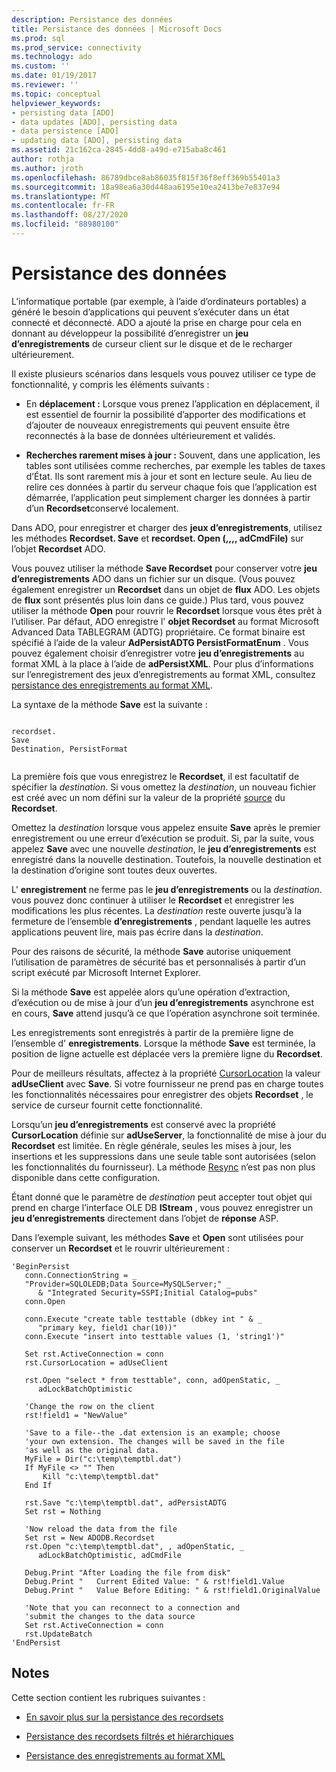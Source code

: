 ```yaml
---
description: Persistance des données
title: Persistance des données | Microsoft Docs
ms.prod: sql
ms.prod_service: connectivity
ms.technology: ado
ms.custom: ''
ms.date: 01/19/2017
ms.reviewer: ''
ms.topic: conceptual
helpviewer_keywords:
- persisting data [ADO]
- data updates [ADO], persisting data
- data persistence [ADO]
- updating data [ADO], persisting data
ms.assetid: 21c162ca-2845-4dd8-a49d-e715aba8c461
author: rothja
ms.author: jroth
ms.openlocfilehash: 86789dbce8ab86035f815f36f8eff369b55401a3
ms.sourcegitcommit: 18a98ea6a30d448aa6195e10ea2413be7e837e94
ms.translationtype: MT
ms.contentlocale: fr-FR
ms.lasthandoff: 08/27/2020
ms.locfileid: "88980100"
---
```

# <a name="persisting-data"></a>Persistance des données
L’informatique portable (par exemple, à l’aide d’ordinateurs portables) a généré le besoin d’applications qui peuvent s’exécuter dans un état connecté et déconnecté. ADO a ajouté la prise en charge pour cela en donnant au développeur la possibilité d’enregistrer un **jeu d’enregistrements** de curseur client sur le disque et de le recharger ultérieurement.  
  
 Il existe plusieurs scénarios dans lesquels vous pouvez utiliser ce type de fonctionnalité, y compris les éléments suivants :  
  
-   En **déplacement :** Lorsque vous prenez l’application en déplacement, il est essentiel de fournir la possibilité d’apporter des modifications et d’ajouter de nouveaux enregistrements qui peuvent ensuite être reconnectés à la base de données ultérieurement et validés.  
  
-   **Recherches rarement mises à jour :** Souvent, dans une application, les tables sont utilisées comme recherches, par exemple les tables de taxes d’État. Ils sont rarement mis à jour et sont en lecture seule. Au lieu de relire ces données à partir du serveur chaque fois que l’application est démarrée, l’application peut simplement charger les données à partir d’un **Recordset**conservé localement.  
  
 Dans ADO, pour enregistrer et charger des **jeux d’enregistrements**, utilisez les méthodes **Recordset. Save** et **recordset. Open (,,,, adCmdFile)** sur l’objet **Recordset** ADO.  
  
 Vous pouvez utiliser la méthode **Save Recordset** pour conserver votre **jeu d’enregistrements** ADO dans un fichier sur un disque. (Vous pouvez également enregistrer un **Recordset** dans un objet de **flux** ADO. Les objets de **flux** sont présentés plus loin dans ce guide.) Plus tard, vous pouvez utiliser la méthode **Open** pour rouvrir le **Recordset** lorsque vous êtes prêt à l’utiliser. Par défaut, ADO enregistre l' **objet Recordset** au format Microsoft Advanced Data TABLEGRAM (ADTG) propriétaire. Ce format binaire est spécifié à l’aide de la valeur **AdPersistADTG PersistFormatEnum** . Vous pouvez également choisir d’enregistrer votre **jeu d’enregistrements** au format XML à la place à l’aide de **adPersistXML**. Pour plus d’informations sur l’enregistrement des jeux d’enregistrements au format XML, consultez [persistance des enregistrements au format XML](../../../ado/guide/data/persisting-records-in-xml-format.md).  
  
 La syntaxe de la méthode **Save** est la suivante :  
  
```  
  
recordset.  
Save  
Destination, PersistFormat  
  
```  
  
 La première fois que vous enregistrez le **Recordset**, il est facultatif de spécifier la *destination*. Si vous omettez la *destination*, un nouveau fichier est créé avec un nom défini sur la valeur de la propriété [source](../../../ado/reference/ado-api/source-property-ado-recordset.md) du **Recordset**.  
  
 Omettez la *destination* lorsque vous appelez ensuite **Save** après le premier enregistrement ou une erreur d’exécution se produit. Si, par la suite, vous appelez **Save** avec une nouvelle *destination*, le **jeu d’enregistrements** est enregistré dans la nouvelle destination. Toutefois, la nouvelle destination et la destination d’origine sont toutes deux ouvertes.  
  
 L' **enregistrement** ne ferme pas le **jeu d’enregistrements** ou la *destination*. vous pouvez donc continuer à utiliser le **Recordset** et enregistrer les modifications les plus récentes. La *destination* reste ouverte jusqu’à la fermeture de l’ensemble **d’enregistrements** , pendant laquelle les autres applications peuvent lire, mais pas écrire dans la *destination*.  
  
 Pour des raisons de sécurité, la méthode **Save** autorise uniquement l’utilisation de paramètres de sécurité bas et personnalisés à partir d’un script exécuté par Microsoft Internet Explorer.  
  
 Si la méthode **Save** est appelée alors qu’une opération d’extraction, d’exécution ou de mise à jour d’un **jeu d’enregistrements** asynchrone est en cours, **Save** attend jusqu’à ce que l’opération asynchrone soit terminée.  
  
 Les enregistrements sont enregistrés à partir de la première ligne de l’ensemble d' **enregistrements**. Lorsque la méthode **Save** est terminée, la position de ligne actuelle est déplacée vers la première ligne du **Recordset**.  
  
 Pour de meilleurs résultats, affectez à la propriété [CursorLocation](../../../ado/reference/ado-api/cursorlocation-property-ado.md) la valeur **adUseClient** avec **Save**. Si votre fournisseur ne prend pas en charge toutes les fonctionnalités nécessaires pour enregistrer des objets **Recordset** , le service de curseur fournit cette fonctionnalité.  
  
 Lorsqu’un **jeu d’enregistrements** est conservé avec la propriété **CursorLocation** définie sur **adUseServer**, la fonctionnalité de mise à jour du **Recordset** est limitée. En règle générale, seules les mises à jour, les insertions et les suppressions dans une seule table sont autorisées (selon les fonctionnalités du fournisseur). La méthode [Resync](../../../ado/reference/ado-api/resync-method.md) n’est pas non plus disponible dans cette configuration.  
  
 Étant donné que le paramètre de *destination* peut accepter tout objet qui prend en charge l’interface OLE DB **IStream** , vous pouvez enregistrer un **jeu d’enregistrements** directement dans l’objet de **réponse** ASP.  
  
 Dans l’exemple suivant, les méthodes **Save** et **Open** sont utilisées pour conserver un **Recordset** et le rouvrir ultérieurement :  
  
```  
'BeginPersist  
   conn.ConnectionString = _  
   "Provider=SQLOLEDB;Data Source=MySQLServer;" _  
      & "Integrated Security=SSPI;Initial Catalog=pubs"  
   conn.Open  
  
   conn.Execute "create table testtable (dbkey int " & _  
      "primary key, field1 char(10))"  
   conn.Execute "insert into testtable values (1, 'string1')"  
  
   Set rst.ActiveConnection = conn  
   rst.CursorLocation = adUseClient  
  
   rst.Open "select * from testtable", conn, adOpenStatic, _  
      adLockBatchOptimistic  
  
   'Change the row on the client  
   rst!field1 = "NewValue"  
  
   'Save to a file--the .dat extension is an example; choose  
   'your own extension. The changes will be saved in the file  
   'as well as the original data.  
   MyFile = Dir("c:\temp\temptbl.dat")  
   If MyFile <> "" Then  
       Kill "c:\temp\temptbl.dat"  
   End If  
  
   rst.Save "c:\temp\temptbl.dat", adPersistADTG  
   Set rst = Nothing  
  
   'Now reload the data from the file  
   Set rst = New ADODB.Recordset  
   rst.Open "c:\temp\temptbl.dat", , adOpenStatic, _  
      adLockBatchOptimistic, adCmdFile  
  
   Debug.Print "After Loading the file from disk"  
   Debug.Print "   Current Edited Value: " & rst!field1.Value  
   Debug.Print "   Value Before Editing: " & rst!field1.OriginalValue  
  
   'Note that you can reconnect to a connection and  
   'submit the changes to the data source  
   Set rst.ActiveConnection = conn  
   rst.UpdateBatch  
'EndPersist  
```  
  
## <a name="remarks"></a>Notes  
 Cette section contient les rubriques suivantes :  
  
-   [En savoir plus sur la persistance des recordsets](../../../ado/guide/data/more-about-recordset-persistence.md)  
  
-   [Persistance des recordsets filtrés et hiérarchiques](../../../ado/guide/data/persisting-filtered-and-hierarchical-recordsets.md)  
  
-   [Persistance des enregistrements au format XML](../../../ado/guide/data/persisting-records-in-xml-format.md)
